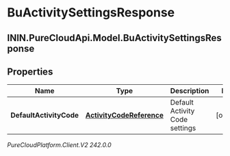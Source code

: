 # BuActivitySettingsResponse

## ININ.PureCloudApi.Model.BuActivitySettingsResponse

## Properties

|Name | Type | Description | Notes|
|------------ | ------------- | ------------- | -------------|
| **DefaultActivityCode** | [**ActivityCodeReference**](ActivityCodeReference) | Default Activity Code settings | [optional] |



_PureCloudPlatform.Client.V2 242.0.0_
